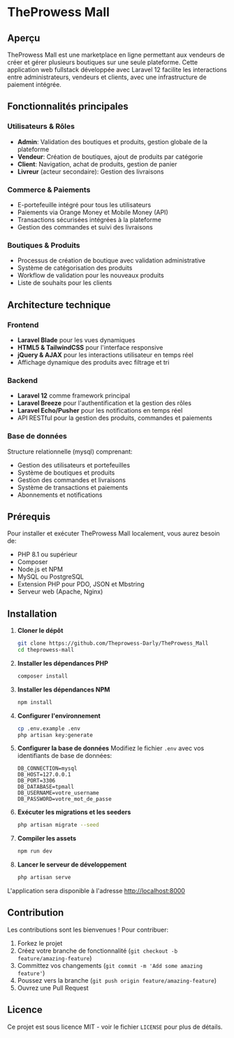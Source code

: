 # TheProwess Mall

## Aperçu
TheProwess Mall est une marketplace en ligne permettant aux vendeurs de créer et gérer plusieurs boutiques sur une seule plateforme. Cette application web fullstack développée avec Laravel 12 facilite les interactions entre administrateurs, vendeurs et clients, avec une infrastructure de paiement intégrée.

## Fonctionnalités principales

### Utilisateurs & Rôles
- **Admin**: Validation des boutiques et produits, gestion globale de la plateforme
- **Vendeur**: Création de boutiques, ajout de produits par catégorie
- **Client**: Navigation, achat de produits, gestion de panier
- **Livreur** (acteur secondaire): Gestion des livraisons

### Commerce & Paiements
- E-portefeuille intégré pour tous les utilisateurs
- Paiements via Orange Money et Mobile Money (API)
- Transactions sécurisées intégrées à la plateforme
- Gestion des commandes et suivi des livraisons

### Boutiques & Produits
- Processus de création de boutique avec validation administrative
- Système de catégorisation des produits
- Workflow de validation pour les nouveaux produits
- Liste de souhaits pour les clients

## Architecture technique

### Frontend
- **Laravel Blade** pour les vues dynamiques
- **HTML5 & TailwindCSS** pour l'interface responsive
- **jQuery & AJAX** pour les interactions utilisateur en temps réel
- Affichage dynamique des produits avec filtrage et tri

### Backend
- **Laravel 12** comme framework principal
- **Laravel Breeze** pour l'authentification et la gestion des rôles
- **Laravel Echo/Pusher** pour les notifications en temps réel
- API RESTful pour la gestion des produits, commandes et paiements

### Base de données
Structure relationnelle (mysql) comprenant:
- Gestion des utilisateurs et portefeuilles
- Système de boutiques et produits
- Gestion des commandes et livraisons
- Système de transactions et paiements
- Abonnements et notifications

## Prérequis

Pour installer et exécuter TheProwess Mall localement, vous aurez besoin de:

- PHP 8.1 ou supérieur
- Composer
- Node.js et NPM
- MySQL ou PostgreSQL
- Extension PHP pour PDO, JSON et Mbstring
- Serveur web (Apache, Nginx)

## Installation

1. **Cloner le dépôt**
   ```bash
   git clone https://github.com/Theprowess-Darly/TheProwess_Mall
   cd theprowess-mall
   ```

2. **Installer les dépendances PHP**
   ```bash
   composer install
   ```

3. **Installer les dépendances NPM**
   ```bash
   npm install
   ```

4. **Configurer l'environnement**
   ```bash
   cp .env.example .env
   php artisan key:generate
   ```

5. **Configurer la base de données**
   Modifiez le fichier `.env` avec vos identifiants de base de données:
   ```
   DB_CONNECTION=mysql
   DB_HOST=127.0.0.1
   DB_PORT=3306
   DB_DATABASE=tpmall
   DB_USERNAME=votre_username
   DB_PASSWORD=votre_mot_de_passe
   ```

6. **Exécuter les migrations et les seeders**
   ```bash
   php artisan migrate --seed
   ```

7. **Compiler les assets**
   ```bash
   npm run dev
   ```

8. **Lancer le serveur de développement**
   ```bash
   php artisan serve
   ```

L'application sera disponible à l'adresse [http://localhost:8000](http://localhost:8000)

## Contribution

Les contributions sont les bienvenues ! Pour contribuer:

1. Forkez le projet
2. Créez votre branche de fonctionnalité (`git checkout -b feature/amazing-feature`)
3. Committez vos changements (`git commit -m 'Add some amazing feature'`)
4. Poussez vers la branche (`git push origin feature/amazing-feature`)
5. Ouvrez une Pull Request

## Licence

Ce projet est sous licence MIT - voir le fichier `LICENSE` pour plus de détails.